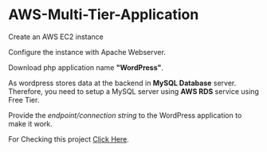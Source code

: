 # AWS-Multi-Tier-Application
Create an AWS EC2 instance

Configure the instance with Apache Webserver.

Download php application name **"WordPress"**.

As wordpress stores data at the backend in **MySQL Database** server. Therefore, you need to setup a MySQL server using **AWS RDS** service using Free Tier.

Provide the *endpoint/connection string* to the WordPress application to make it work.

For Checking this project [Click Here](https://www.linkedin.com/posts/ayush-bhat-a8a567199_vimaldaga-righteducation-educationredefine-activity-6754412193187459072-xUDN).
